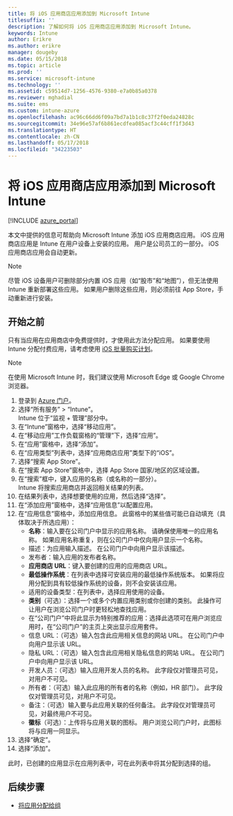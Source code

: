 ```yaml
---
title: 将 iOS 应用商店应用添加到 Microsoft Intune
titlesuffix: ''
description: 了解如何将 iOS 应用商店应用添加到 Microsoft Intune。
keywords: Intune
author: Erikre
ms.author: erikre
manager: dougeby
ms.date: 05/15/2018
ms.topic: article
ms.prod: ''
ms.service: microsoft-intune
ms.technology: ''
ms.assetid: c59514d7-1256-4576-9380-e7a0b85a0378
ms.reviewer: mghadial
ms.suite: ems
ms.custom: intune-azure
ms.openlocfilehash: ac96c66dd6f09a7bd7a1b1c8c37f2f0eda24828c
ms.sourcegitcommit: 34e96e57af6b861ecdfea085acf3c44cff1f3d43
ms.translationtype: HT
ms.contentlocale: zh-CN
ms.lasthandoff: 05/17/2018
ms.locfileid: "34223503"
---
```

# <a name="add-ios-store-apps-to-microsoft-intune"></a>将 iOS 应用商店应用添加到 Microsoft Intune

[!INCLUDE [azure_portal](./includes/azure_portal.md)]

本文中提供的信息可帮助向 Microsoft Intune 添加 iOS 应用商店应用。 iOS 应用商店应用是 Intune 在用户设备上安装的应用。 用户是公司员工的一部分。 iOS 应用商店应用会自动更新。

>[!NOTE]
>尽管 iOS 设备用户可删除部分内置 iOS 应用（如“股市”和“地图”），但无法使用 Intune 重新部署这些应用。 如果用户删除这些应用，则必须前往 App Store，手动重新进行安装。

## <a name="before-you-start"></a>开始之前

只有当应用在应用商店中免费提供时，才使用此方法分配应用。 如果要使用 Intune 分配付费应用，请考虑使用 [iOS 批量购买计划](vpp-apps-ios.md)。

>[!NOTE]
>在使用 Microsoft Intune 时，我们建议使用 Microsoft Edge 或 Google Chrome 浏览器。

1. 登录到 [Azure 门户](https://portal.azure.com)。
2. 选择“所有服务” > “Intune”。  
    Intune 位于“监视 + 管理”部分中。
3. 在“Intune”窗格中，选择“移动应用”。
4. 在“移动应用”工作负载窗格的“管理”下，选择“应用”。
5. 在“应用”窗格中，选择“添加”。
6. 在“应用类型”列表中，选择“应用商店应用”类型下的“iOS”。
7. 选择“搜索 App Store”。
8. 在“搜索 App Store”窗格中，选择 App Store 国家/地区的区域设置。
9. 在“搜索”框中，键入应用的名称（或名称的一部分）。  
    Intune 将搜索应用商店并返回相关结果的列表。
10. 在结果列表中，选择想要使用的应用，然后选择“选择”。
11. 在“添加应用”窗格中，选择“应用信息”以配置应用。
12. 在“应用信息”窗格中，添加应用信息。 此窗格中的某些值可能已自动填充（具体取决于所选应用）：
    - **名称**：输入要在公司门户中显示的应用名称。 请确保使用唯一的应用名称。 如果应用名称重复，则在公司门户中仅向用户显示一个名称。
    - 描述：为应用输入描述。 在公司门户中向用户显示该描述。
    - 发布者：输入应用的发布者名称。
    - **应用商店 URL**：键入要创建的应用的应用商店 URL。
    - **最低操作系统**：在列表中选择可安装应用的最低操作系统版本。 如果将应用分配到具有较低操作系统的设备，则不会安装该应用。
    - 适用的设备类型：在列表中，选择应用使用的设备。
    - **类别**（可选）：选择一个或多个内置应用类别或你创建的类别。 此操作可让用户在浏览公司门户时更轻松地查找应用。
    - 在“公司门户”中将此显示为特别推荐的应用：选择此选项可在用户浏览应用时，在“公司门户”的主页上突出显示应用套件。
    - 信息 URL：（可选）输入包含此应用相关信息的网站 URL。 在公司门户中向用户显示该 URL。
    - 隐私 URL：（可选）输入包含此应用相关隐私信息的网站 URL。 在公司门户中向用户显示该 URL。
    - 开发人员：（可选）输入应用开发人员的名称。 此字段仅对管理员可见，对用户不可见。
    - 所有者：（可选）输入此应用的所有者的名称（例如，HR 部门）。 此字段仅对管理员可见，对用户不可见。
    - 备注：（可选）输入要与此应用关联的任何备注。 此字段仅对管理员可见，对最终用户不可见。
    - **徽标**（可选）：上传将与应用关联的图标。 用户浏览公司门户时，此图标将与应用一同显示。
13. 选择“确定”。
14. 选择“添加”。

此时，已创建的应用显示在应用列表中，可在此列表中将其分配到选择的组。

## <a name="next-steps"></a>后续步骤

- [将应用分配给组](apps-deploy.md)
